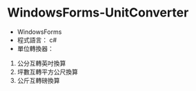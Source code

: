 # WindowsForms-UnitConverter
- WindowsForms
- 程式語言： c#
- 單位轉換器：
1. 公分互轉英吋換算
2. 坪數互轉平方公尺換算
3. 公斤互轉磅換算

